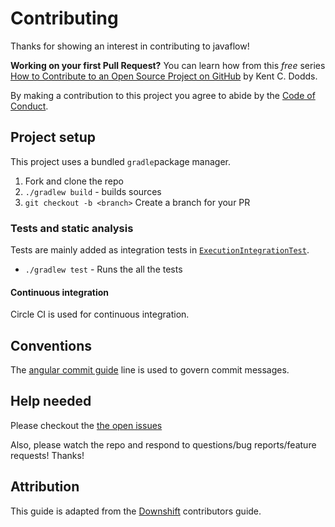 # Contributing

Thanks for showing an interest in contributing to javaflow!

**Working on your first Pull Request?** You can learn how from this _free_
series [How to Contribute to an Open Source Project on GitHub][egghead] by
Kent C. Dodds.

By making a contribution to this project you agree to abide by the
[Code of Conduct][code-of-conduct].

## Project setup

This project uses a bundled `gradle`package manager.

1.  Fork and clone the repo
2.  `./gradlew build` - builds sources
3.  `git checkout -b <branch>` Create a branch for your PR

### Tests and static analysis

Tests are mainly added as integration tests in [`ExecutionIntegrationTest`]([integration-tests]).

- `./gradlew test` - Runs the all the tests

#### Continuous integration

Circle CI is used for continuous integration.

## Conventions

The [angular commit guide][angular-commit] line is used to govern commit messages.

## Help needed

Please checkout the [the open issues][issues]

Also, please watch the repo and respond to questions/bug reports/feature
requests! Thanks!

## Attribution

This guide is adapted from the [Downshift][downshift] contributors guide.

[egghead]: https://egghead.io/series/how-to-contribute-to-an-open-source-project-on-github
[issues]: https://github.com/havardh/javaflow/issues
[downshift]: https://github.com/paypal/downshift
[flowtype]: https://flow.org/
[angular-commit]: https://gist.github.com/stephenparish/9941e89d80e2bc58a153
[code-of-conduct]: CODE_OF_CONDUCT.md
[integration-tests]: test/java/com/github/havardh/javaflow/ExecutionIntegrationTest.java